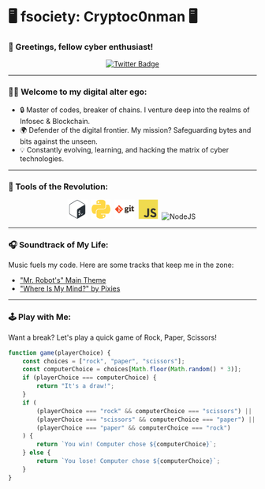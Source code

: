 # 🖥️ fsociety: Cryptoc0nman 🖥️

### 👋 Greetings, fellow cyber enthusiast!

<div align="center">
  <a href="https://www.twitter.com/cryptoc0nman">
    <img src="https://img.shields.io/badge/fsociety_Twitter-blue?style=for-the-badge&logo=twitter&logoColor=white" alt="Twitter Badge"/>
  </a>
</div>

---

### 🕵️‍♂️ Welcome to my digital alter ego:
- 🔒 Master of codes, breaker of chains. I venture deep into the realms of Infosec & Blockchain.
- 🌍 Defender of the digital frontier. My mission? Safeguarding bytes and bits against the unseen.
- 💡 Constantly evolving, learning, and hacking the matrix of cyber technologies.

---

### 🧰 Tools of the Revolution:
<div align="center">
  <img src="https://github.com/devicons/devicon/raw/master/icons/bash/bash-plain.svg" title="Bash" alt="Bash" width="40" height="40"/>&nbsp;
  <img src="https://github.com/devicons/devicon/raw/master/icons/python/python-plain.svg" title="Python" alt="Python" width="40" height="40"/>&nbsp;
  <img src="https://github.com/devicons/devicon/blob/master/icons/git/git-original-wordmark.svg" title="Git" alt="Git" width="40" height="40"/>&nbsp;
  <img src="https://github.com/devicons/devicon/blob/master/icons/javascript/javascript-original.svg" title="Javascript" alt="Javascript" width="40" height="40"/>&nbsp;
  <img src="https://raw.githubusercontent.com/nodejs/nodejs.org/main/public/static/images/logo-hexagon.svg" title="NodeJS" alt="NodeJS" width="40" height="40"/>&nbsp;
</div>

---

### 🎧 Soundtrack of My Life:

Music fuels my code. Here are some tracks that keep me in the zone:
- ["Mr. Robot's" Main Theme](https://www.youtube.com/watch?v=rfAnT0eaCt0)
- ["Where Is My Mind?" by Pixies](https://www.youtube.com/watch?v=OJ62RzJkYUo)

---


### 🕹️ Play with Me:

Want a break? Let's play a quick game of Rock, Paper, Scissors!

```javascript
function game(playerChoice) {
    const choices = ["rock", "paper", "scissors"];
    const computerChoice = choices[Math.floor(Math.random() * 3)];
    if (playerChoice === computerChoice) {
        return "It's a draw!";
    }
    if (
        (playerChoice === "rock" && computerChoice === "scissors") ||
        (playerChoice === "scissors" && computerChoice === "paper") ||
        (playerChoice === "paper" && computerChoice === "rock")
    ) {
        return `You win! Computer chose ${computerChoice}`;
    } else {
        return `You lose! Computer chose ${computerChoice}`;
    }
}
